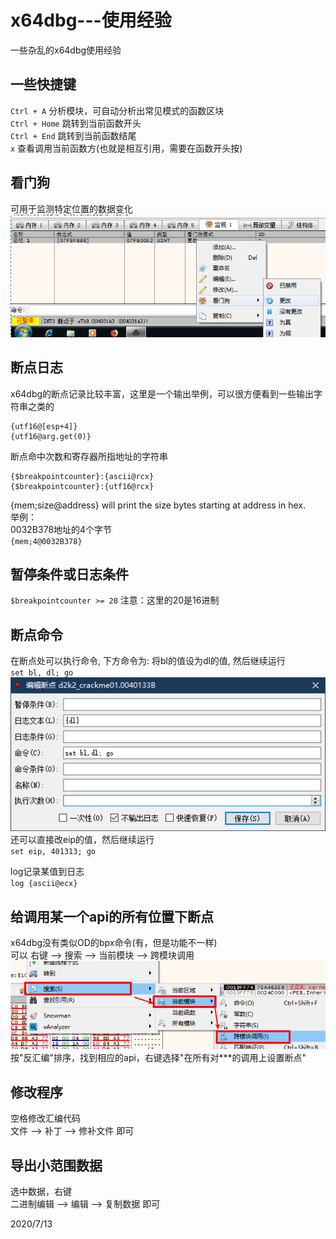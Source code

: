 # x64dbg---使用经验

一些杂乱的x64dbg使用经验  

## 一些快捷键
`Ctrl + A` 分析模块，可自动分析出常见模式的函数区块  
`Ctrl + Home` 跳转到当前函数开头  
`Ctrl + End` 跳转到当前函数结尾  
`x` 查看调用当前函数方(也就是相互引用，需要在函数开头按)  


## 看门狗
可用于监测特定位置的数据变化  
![看门狗](images/1.png)  


## 断点日志
x64dbg的断点记录比较丰富，这里是一个输出举例，可以很方便看到一些输出字符串之类的  
```
{utf16@[esp+4]}
{utf16@arg.get(0)}
```

断点命中次数和寄存器所指地址的字符串  
```
{$breakpointcounter}:{ascii@rcx}
{$breakpointcounter}:{utf16@rcx}
```

{mem;size@address} will print the size bytes starting at address in hex.  
举例：  
0032B378地址的4个字节  
`{mem;4@0032B378}`  


## 暂停条件或日志条件
`$breakpointcounter >= 20`
注意：这里的20是16进制  


## 断点命令
在断点处可以执行命令, 下方命令为: 将bl的值设为dl的值, 然后继续运行  
`set bl, dl; go`  
![断点命令](images/2.png)  
还可以直接改eip的值，然后继续运行  
`set eip, 401313; go`  

log记录某值到日志  
`log {ascii@ecx}`  


## 给调用某一个api的所有位置下断点
x64dbg没有类似OD的bpx命令(有，但是功能不一样)  
可以 右键 --> 搜索 --> 当前模块 --> 跨模块调用  
![api断点](images/3.png)  
按"反汇编"排序，找到相应的api，右键选择"在所有对***的调用上设置断点"  


## 修改程序
空格修改汇编代码  
文件 --> 补丁 --> 修补文件 即可  


## 导出小范围数据
选中数据，右键  
二进制编辑 --> 编辑 --> 复制数据 即可  


2020/7/13  
